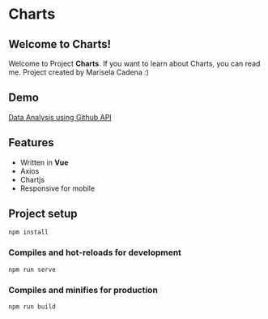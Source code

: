 # Charts

## Welcome to Charts!

Welcome to Project **Charts**. If you want to learn about Charts, you can read me. Project created by Marisela Cadena :)

## Demo

[Data Analysis using Github API](https://mariyselita.github.io/Charts/)

## Features

- Written in **Vue**
- Axios
- Chartjs
- Responsive for mobile

## Project setup
```
npm install
```

### Compiles and hot-reloads for development
```
npm run serve
```

### Compiles and minifies for production
```
npm run build
```

